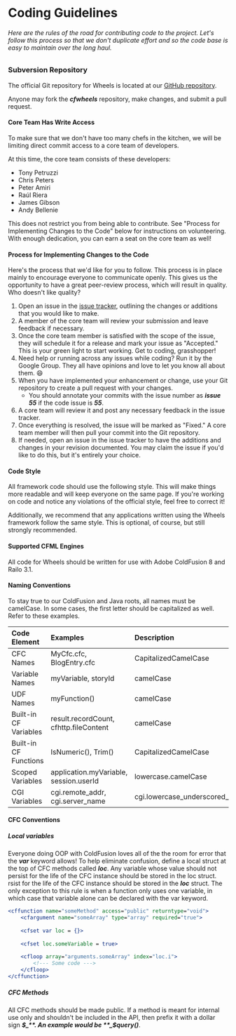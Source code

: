 # Coding Guidelines

###### Here are the rules of the road for contributing code to the project. Let's follow this process so that we don't duplicate effort and so the code base is easy to maintain over the long haul.

### Subversion Repository
The official Git repository for Wheels is located at our [GitHub repository][1].

Anyone may fork the **_cfwheels_** repository, make changes, and submit a pull request.

#### Core Team Has Write Access
To make sure that we don't have too many chefs in the kitchen, we will be limiting direct commit access to a core team of developers.

At this time, the core team consists of these developers:

* Tony Petruzzi
* Chris Peters
* Peter Amiri
* Raúl Riera
* James Gibson
* Andy Bellenie

This does not restrict you from being able to contribute. See "Process for Implementing Changes to the Code" below for instructions on volunteering. With enough dedication, you can earn a seat on the core team as well!

#### Process for Implementing Changes to the Code
Here's the process that we'd like for you to follow. This process is in place mainly to encourage everyone to communicate openly. This gives us the opportunity to have a great peer-review process, which will result in quality. Who doesn't like quality?

1. Open an issue in the [issue tracker][2], outlining the changes or additions that you would like to make.
2. A member of the core team will review your submission and leave feedback if necessary.
3. Once the core team member is satisfied with the scope of the issue, they will schedule it for a release and mark your issue as "Accepted." This is your green light to start working. Get to coding, grasshopper!
4. Need help or running across any issues while coding? Run it by the Google Group. They all have opinions and love to let you know all about them. :smile:
5. When you have implemented your enhancement or change, use your Git repository to create a pull request with your changes.
	* You should annotate your commits with the issue number as **_issue 55_** if the code issue is **_55_**.
6. A core team will review it and post any necessary feedback in the issue tracker.
7. Once everything is resolved, the issue will be marked as "Fixed." A core team member will then pull your commit into the Git repository.
8. If needed, open an issue in the issue tracker to have the additions and changes in your revision documented. You may claim the issue if you'd like to do this, but it's entirely your choice.

#### Code Style
All framework code should use the following style. This will make things more readable and will keep everyone on the same page. If you're working on code and notice any violations of the official style, feel free to correct it!

Additionally, we recommend that any applications written using the Wheels framework follow the same style. This is optional, of course, but still strongly recommended.

#### Supported CFML Engines
All code for Wheels should be written for use with Adobe ColdFusion 8 and Railo 3.1.

#### Naming Conventions
To stay true to our ColdFusion and Java roots, all names must be camelCase. In some cases, the first letter should be capitalized as well. Refer to these examples.

| Code Element | Examples | Description |
| :----------- | :------- | :---------- |
| CFC Names | MyCfc.cfc, BlogEntry.cfc | CapitalizedCamelCase |
| Variable Names | myVariable, storyId | camelCase
| UDF Names | myFunction() | camelCase
| Built-in CF Variables | result.recordCount, cfhttp.fileContent | camelCase
| Built-in CF Functions | IsNumeric(), Trim() | CapitalizedCamelCase
| Scoped Variables | application.myVariable, session.userId | lowercase.camelCase
| CGI Variables | cgi.remote_addr, cgi.server_name | cgi.lowercase_underscored_name

#### CFC Conventions
##### Local variables

Everyone doing OOP with ColdFusion loves all of the the room for error that the **_var_** keyword allows! To help eliminate confusion, define a local struct at the top of CFC methods called **_loc_**. Any variable whose value should not persist for the life of the CFC instance should be stored in the loc struct. rsist for the life of the CFC instance should be stored in the **_loc_** struct. The only exception to this rule is when a function only uses one variable, in which case that variable alone can be declared with the var keyword.

```cfml
<cffunction name="someMethod" access="public" returntype="void">
    <cfargument name="someArray" type="array" required="true">
    
    <cfset var loc = {}>
    
    <cfset loc.someVariable = true>
    
    <cfloop array="arguments.someArray" index="loc.i">
        <!--- Some code --->
    </cfloop>
</cffunction>
```

##### CFC Methods

All CFC methods should be made public. If a method is meant for internal use only and shouldn't be included in the API, then prefix it with a dollar sign **_$_**. An example would be **_$query()_**.

[1]: https://github.com/cfwheels
[2]: https://github.com/cfwheels/cfwheels/issues
